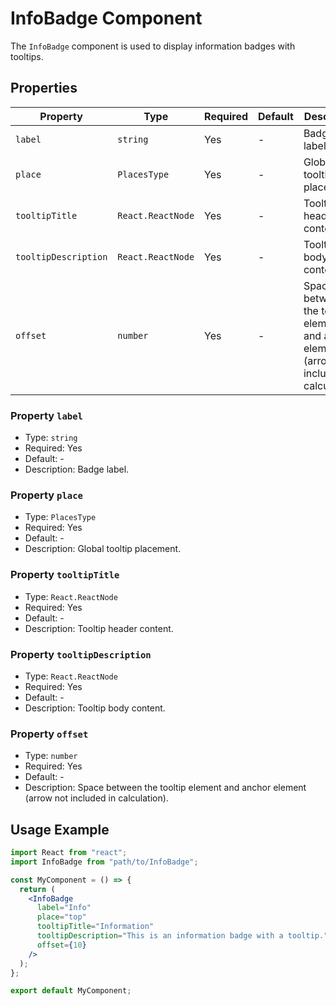 # InfoBadge Component

The `InfoBadge` component is used to display information badges with tooltips.

## Properties

| Property             | Type              | Required | Default | Description                                                                               |
| -------------------- | ----------------- | -------- | ------- | ----------------------------------------------------------------------------------------- |
| `label`              | `string`          | Yes      | -       | Badge label.                                                                              |
| `place`              | `PlacesType`      | Yes      | -       | Global tooltip placement.                                                                 |
| `tooltipTitle`       | `React.ReactNode` | Yes      | -       | Tooltip header content.                                                                   |
| `tooltipDescription` | `React.ReactNode` | Yes      | -       | Tooltip body content.                                                                     |
| `offset`             | `number`          | Yes      | -       | Space between the tooltip element and anchor element (arrow not included in calculation). |

### Property `label`

- Type: `string`
- Required: Yes
- Default: -
- Description: Badge label.

### Property `place`

- Type: `PlacesType`
- Required: Yes
- Default: -
- Description: Global tooltip placement.

### Property `tooltipTitle`

- Type: `React.ReactNode`
- Required: Yes
- Default: -
- Description: Tooltip header content.

### Property `tooltipDescription`

- Type: `React.ReactNode`
- Required: Yes
- Default: -
- Description: Tooltip body content.

### Property `offset`

- Type: `number`
- Required: Yes
- Default: -
- Description: Space between the tooltip element and anchor element (arrow not included in calculation).

## Usage Example

```jsx
import React from "react";
import InfoBadge from "path/to/InfoBadge";

const MyComponent = () => {
  return (
    <InfoBadge
      label="Info"
      place="top"
      tooltipTitle="Information"
      tooltipDescription="This is an information badge with a tooltip."
      offset={10}
    />
  );
};

export default MyComponent;
```
